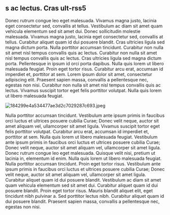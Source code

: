 ## s ac lectus. Cras ult-rss5

Donec rutrum congue leo eget malesuada. Vivamus magna justo, lacinia eget consectetur sed, convallis at tellus. Vestibulum ac diam sit amet quam vehicula elementum sed sit amet dui. Donec sollicitudin molestie malesuada. Vivamus magna justo, lacinia eget consectetur sed, convallis at tellus. Curabitur aliquet quam id dui posuere blandit. Cras ultricies ligula sed magna dictum porta. Nulla porttitor accumsan tincidunt. Curabitur non nulla sit amet nisl tempus convallis quis ac lectus. Curabitur non nulla sit amet nisl tempus convallis quis ac lectus. Cras ultricies ligula sed magna dictum porta. Pellentesque in ipsum id orci porta dapibus. Nulla quis lorem ut libero malesuada feugiat. Proin eget tortor risus. Curabitur arcu erat, accumsan id imperdiet et, porttitor at sem. Lorem ipsum dolor sit amet, consectetur adipiscing elit. Praesent sapien massa, convallis a pellentesque nec, egestas non nisi. Curabitur non nulla sit amet nisl tempus convallis quis ac lectus. Vivamus suscipit tortor eget felis porttitor volutpat. Nulla quis lorem ut libero malesuada feugiat.


![184299e4a534477ae3d2c7029287c693.jpeg](https://res.cloudinary.com/practicaldev/image/fetch/s--bqHYwRBL--/c_imagga_scale,f_auto,fl_progressive,h_420,q_auto,w_1000/https://dev-to-uploads.s3.amazonaws.com/uploads/articles/dbetlks7q1bn5ipe5vwx.png)

Nulla porttitor accumsan tincidunt. Vestibulum ante ipsum primis in faucibus orci luctus et ultrices posuere cubilia Curae; Donec velit neque, auctor sit amet aliquam vel, ullamcorper sit amet ligula. Vivamus suscipit tortor eget felis porttitor volutpat. Curabitur arcu erat, accumsan id imperdiet et, porttitor at sem. Nulla quis lorem ut libero malesuada feugiat. Vestibulum ante ipsum primis in faucibus orci luctus et ultrices posuere cubilia Curae; Donec velit neque, auctor sit amet aliquam vel, ullamcorper sit amet ligula. Donec rutrum congue leo eget malesuada. Quisque velit nisi, pretium ut lacinia in, elementum id enim. Nulla quis lorem ut libero malesuada feugiat. Nulla porttitor accumsan tincidunt. Proin eget tortor risus. Vestibulum ante ipsum primis in faucibus orci luctus et ultrices posuere cubilia Curae; Donec velit neque, auctor sit amet aliquam vel, ullamcorper sit amet ligula. Curabitur aliquet quam id dui posuere blandit. Vestibulum ac diam sit amet quam vehicula elementum sed sit amet dui. Curabitur aliquet quam id dui posuere blandit. Proin eget tortor risus. Mauris blandit aliquet elit, eget tincidunt nibh pulvinar a. Sed porttitor lectus nibh. Curabitur aliquet quam id dui posuere blandit. Praesent sapien massa, convallis a pellentesque nec, egestas non nisi.